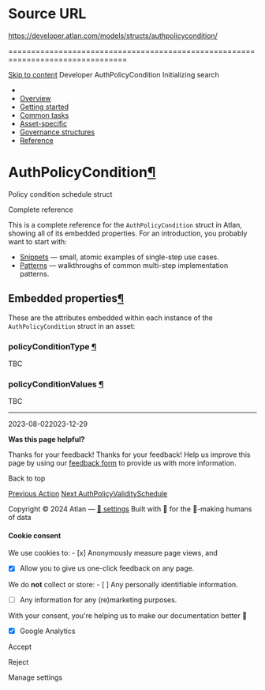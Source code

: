 # Source URL
https://developer.atlan.com/models/structs/authpolicycondition/

================================================================================

<!--
canonical: https://developer.atlan.com/models/structs/authpolicycondition/
meta-content-security-policy: object-src 'none'; base-uri 'self'; manifest-src 'self'; media-src 'self';
meta-description: Dear Developers
meta-generator: mkdocs-1.6.1, mkdocs-material-9.6.14
meta-og-description: Dear Developers
meta-og-image: https://developer.atlan.com/assets/images/social/models/structs/authpolicycondition.png
meta-og-image-height: 630
meta-og-image-type: image/png
meta-og-image-width: 1200
meta-og-title: AuthPolicyCondition - Developer
meta-og-type: website
meta-og-url: https://developer.atlan.com/models/structs/authpolicycondition/
meta-twitter:card: summary_large_image
meta-twitter:description: Dear Developers
meta-twitter:image: https://developer.atlan.com/assets/images/social/models/structs/authpolicycondition.png
meta-twitter:title: AuthPolicyCondition - Developer
meta-viewport: width=device-width,initial-scale=1
title: AuthPolicyCondition - Developer
-->

[Skip to content](#authpolicycondition) Developer AuthPolicyCondition Initializing search 

* 
* [Overview](../../..)
* [Getting started](../../../getting-started/)
* [Common tasks](../../../snippets/)
* [Asset\-specific](../../../patterns/)
* [Governance structures](../../../governance/)
* [Reference](../../../reference/)

AuthPolicyCondition[¶](#authpolicycondition "Permanent link")
=============================================================

Policy condition schedule struct

Complete reference

This is a complete reference for the `AuthPolicyCondition` struct in Atlan, showing all of its embedded properties. For an introduction, you probably want to start with:

* [Snippets](../../../snippets/) — small, atomic examples of single\-step use cases.
* [Patterns](../../../patterns/) — walkthroughs of common multi\-step implementation patterns.

Embedded properties[¶](#embedded-properties "Permanent link")
-------------------------------------------------------------

These are the attributes embedded within each instance of the `AuthPolicyCondition` struct in an asset:

### policyConditionType [¶](#policyconditiontype "Permanent link")

TBC

### policyConditionValues [¶](#policyconditionvalues "Permanent link")

TBC

---

2023\-08\-022023\-12\-29

**Was this page helpful?**

Thanks for your feedback! Thanks for your feedback! Help us improve this page by using our [feedback form](https://docs.google.com/forms/d/e/1FAIpQLScfoq7vqEn8S4QvN0ehPp0MRy6WYK5x-okJDqD69lHgoPPWtg/viewform?usp=pp_url&entry.1800719315=/models/structs/authpolicycondition/) to provide us with more information. 

Back to top

[Previous Action](../action/) [Next AuthPolicyValiditySchedule](../authpolicyvalidityschedule/) 

Copyright © 2024 Atlan — [🍪 settings](#__consent) 
Built with 💙 for the 🤖\-making humans of data 

#### Cookie consent

We use cookies to: - [x] Anonymously measure page views, and
- [x] Allow you to give us one\-click feedback on any page.

 We do **not** collect or store: - [ ] Any personally identifiable information.
- [ ] Any information for any (re)marketing purposes.

 With your consent, you're helping us to make our documentation better 💙

- [x] Google Analytics

Accept

Reject

Manage settings

